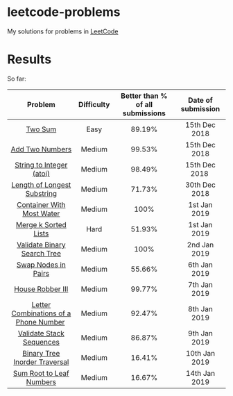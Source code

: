 # leetcode-problems

My solutions for problems in [LeetCode](https://leetcode.com/problemset/all/)

# Results

So far:

| Problem | Difficulty | Better than % of all submissions | Date of submission |
|:-:|:-:|:-:|:-:|
| [Two Sum](easy/two-sum) | Easy | 89.19% | 15th Dec 2018 |
| [Add Two Numbers](medium/add-two-numbers) | Medium | 99.53% | 15th Dec 2018 |
| [String to Integer (atoi)](medium/string-to-integer-atoi) | Medium | 98.49% | 15th Dec 2018 |
| [Length of Longest Substring](medium/length-of-longest-substring) | Medium | 71.73% | 30th Dec 2018 |
| [Container With Most Water](medium/container-with-most-water) | Medium | 100% | 1st Jan 2019 |
| [Merge k Sorted Lists](hard/merge-k-sorted-lists) | Hard | 51.93% | 1st Jan 2019 |
| [Validate Binary Search Tree](medium/validate-binary-search-tree) | Medium | 100% | 2nd Jan 2019 |
| [Swap Nodes in Pairs](medium/swap-nodes-in-pairs) | Medium | 55.66% | 6th Jan 2019 |
| [House Robber III](medium/house-robber-iii) | Medium | 99.77% | 7th Jan 2019 |
| [Letter Combinations of a Phone Number](medium/letter-combinations-of-a-phone-number) | Medium | 92.47% | 8th Jan 2019 |
| [Validate Stack Sequences](medium/validate-stack-sequences) | Medium | 86.87% | 9th Jan 2019 |
| [Binary Tree Inorder Traversal](medium/binary-tree-inorder-traversal) | Medium | 16.41% | 10th Jan 2019 |
| [Sum Root to Leaf Numbers](medium/sum-root-to-leaf-numbers) | Medium | 16.67% | 14th Jan 2019 |
